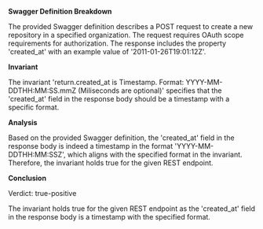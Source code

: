 **Swagger Definition Breakdown**

The provided Swagger definition describes a POST request to create a new repository in a specified organization. The request requires OAuth scope requirements for authorization. The response includes the property 'created_at' with an example value of '2011-01-26T19:01:12Z'.

**Invariant**

The invariant 'return.created_at is Timestamp. Format: YYYY-MM-DDTHH:MM:SS.mmZ (Miliseconds are optional)' specifies that the 'created_at' field in the response body should be a timestamp with a specific format.

**Analysis**

Based on the provided Swagger definition, the 'created_at' field in the response body is indeed a timestamp in the format 'YYYY-MM-DDTHH:MM:SSZ', which aligns with the specified format in the invariant. Therefore, the invariant holds true for the given REST endpoint.

**Conclusion**

Verdict: true-positive

The invariant holds true for the given REST endpoint as the 'created_at' field in the response body is a timestamp with the specified format.

